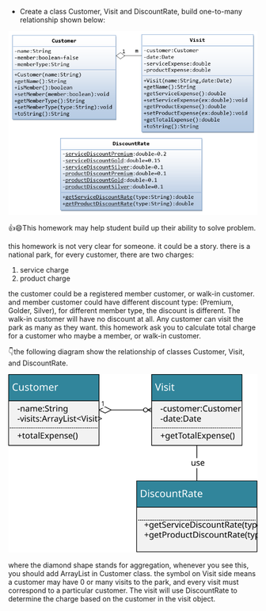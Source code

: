 * Create a class Customer, Visit and DiscountRate, build one-to-many relationship shown below:

![One-to-many classes diagram](one2many.png)

👍😄This homework may help student build up their ability to solve problem.

this homework is not very clear for someone. it could be a story. there is a national park, for every customer, there are two charges:

1. service charge
2. product charge

the customer could be a registered member customer, or walk-in customer. and member customer could have different discount type: (Premium, Golder, Silver), for different member type, the discount is different. The walk-in customer will have no discount at all. Any customer can visit the park as many as they want. this homework ask you to calculate total charge for a customer who maybe a member, or walk-in customer. 

👇the following diagram show the relationship of classes Customer, Visit, and DiscountRate.

![](customerVisit.svg)

where the diamond shape stands for aggregation, whenever you see this, you should add ArrayList<Visit> in Customer class. the symbol on Visit side means a customer may have 0 or many visits to the park, and every visit must correspond to a particular  customer. The visit will use DiscountRate to determine the charge based on the customer in the visit object.